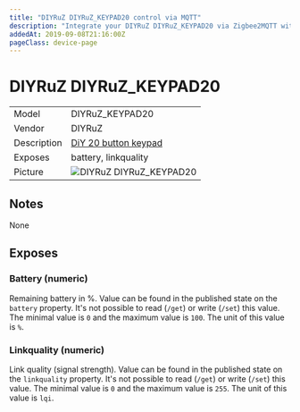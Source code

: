 ```yaml
---
title: "DIYRuZ DIYRuZ_KEYPAD20 control via MQTT"
description: "Integrate your DIYRuZ DIYRuZ_KEYPAD20 via Zigbee2MQTT with whatever smart home infrastructure you are using without the vendors bridge or gateway."
addedAt: 2019-09-08T21:16:00Z
pageClass: device-page
---
```


<!-- !!!! -->
<!-- ATTENTION: This file is auto-generated through docgen! -->
<!-- You can only edit the "## Notes"-Section. -->
<!-- !!!! -->

# DIYRuZ DIYRuZ_KEYPAD20

|     |     |
|-----|-----|
| Model | DIYRuZ_KEYPAD20  |
| Vendor  | DIYRuZ  |
| Description | [DiY 20 button keypad](http://modkam.ru/?p=1114) |
| Exposes | battery, linkquality |
| Picture | ![DIYRuZ DIYRuZ_KEYPAD20](https://psi-4ward.github.io/zigbee2mqtt.io/images/devices/DIYRuZ_KEYPAD20.jpg) |


## Notes

None



## Exposes

### Battery (numeric)
Remaining battery in %.
Value can be found in the published state on the `battery` property.
It's not possible to read (`/get`) or write (`/set`) this value.
The minimal value is `0` and the maximum value is `100`.
The unit of this value is `%`.

### Linkquality (numeric)
Link quality (signal strength).
Value can be found in the published state on the `linkquality` property.
It's not possible to read (`/get`) or write (`/set`) this value.
The minimal value is `0` and the maximum value is `255`.
The unit of this value is `lqi`.

